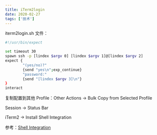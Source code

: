 ```yaml
---
title: iTerm2login
date: 2020-02-27
tags: ['技术']
---
```


iterm2login.sh 文件：

```bash
#!/usr/bin/expect

set timeout 30
spawn ssh -p [lindex $argv 0] [lindex $argv 1]@[lindex $argv 2]
expect {
        "(yes/no)?"
        {send "yes\n";exp_continue}
        "password:"
        {send "[lindex $argv 3]\n"}
}
interact
```

复制配置到其他 Profile：Other Actions -> Bulk Copy from Selected Profile

Session -> Status Bar

iTerm2 -> Install Shell Integration

参考：[Shell Integration](https://www.iterm2.com/documentation-shell-integration.html)
